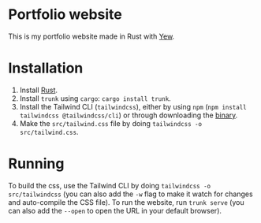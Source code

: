 # Portfolio website
This is my portfolio website made in Rust with [Yew](https://yew.rs/).

# Installation
1. Install [Rust](https://www.rust-lang.org/tools/install).
2. Install `trunk` using `cargo`: `cargo install trunk`.
3. Install the Tailwind CLI (`tailwindcss`), either by using `npm` (`npm install tailwindcss @tailwindcss/cli`) or through downloading the [binary](https://github.com/tailwindlabs/tailwindcss/releases).
4. Make the `src/tailwind.css` file by doing `tailwindcss -o src/tailwind.css`.

# Running
To build the css, use the Tailwind CLI by doing `tailwindcss -o src/tailwindcss` (you can also add the `-w` flag to make it watch for changes and auto-compile the CSS file).
To run the website, run `trunk serve` (you can also add the `--open` to open the URL in your default browser).
